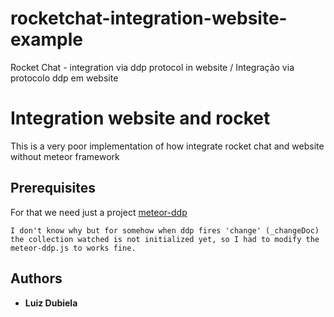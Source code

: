 # rocketchat-integration-website-example
Rocket Chat - integration via ddp protocol in website / Integração via protocolo ddp em website

# Integration website and rocket

This is a very poor implementation of how integrate rocket chat and website without meteor framework

## Prerequisites

For that we need just a project [meteor-ddp](https://github.com/EddieFloresLive/meteor-ddp) 
```
I don't know why but for somehow when ddp fires 'change' (_changeDoc) the collection watched is not initialized yet, so I had to modify the meteor-ddp.js to works fine.
```

## Authors

* **Luiz Dubiela** 
